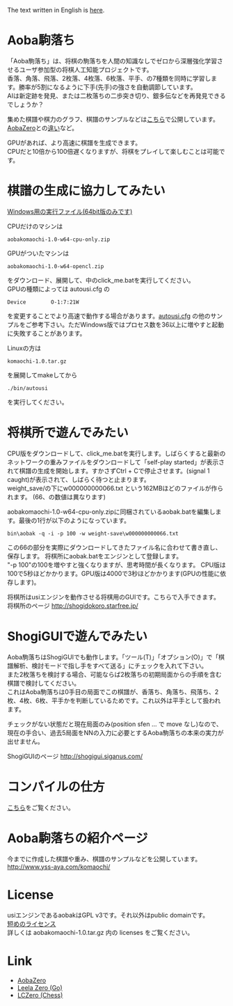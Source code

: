 The text written in English is [here](README_en.md).
# Aoba駒落ち

「Aoba駒落ち」は、将棋の駒落ちを人間の知識なしでゼロから深層強化学習させるユーザ参加型の将棋人工知能プロジェクトです。  
香落、角落、飛落、2枚落、4枚落、6枚落、平手、の7種類を同時に学習します。勝率が5割になるように下手(先手)の強さを自動調節しています。  
AIは新定跡を発見、または二枚落ちの二歩突き切り、銀多伝などを再発見できるでしょうか？  

集めた棋譜や棋力のグラフ、棋譜のサンプルなどは[こちら](http://www.yss-aya.com/komaochi/)で公開しています。  
[AobaZero](http://www.yss-aya.com/aobazero/)との[違い](http://www.yss-aya.com/komaochi/diff.html)など。 

GPUがあれば、より高速に棋譜を生成できます。  
CPUだと10倍から100倍遅くなりますが、将棋をプレイして楽しむことは可能です。  

# 棋譜の生成に協力してみたい
[Windows用の実行ファイル(64bit版のみです)](https://github.com/yssaya/komaochi/releases)

CPUだけのマシンは
```
aobakomaochi-1.0-w64-cpu-only.zip
```
GPUがついたマシンは
```
aobakomaochi-1.0-w64-opencl.zip
```
をダウンロード、展開して、中のclick_me.batを実行してください。  
GPUの種類によっては autousi.cfg の  
```
Device        O-1:7:21W
```
を変更することでより高速で動作する場合があります。[autousi.cfg](autousi.cfg) の他のサンプルをご参考下さい。ただWindows版ではプロセス数を36以上に増やすと起動に失敗することがあります。  

Linuxの方は
```
komaochi-1.0.tar.gz
```
を展開してmakeしてから
```
./bin/autousi
```
を実行してください。

# 将棋所で遊んでみたい
CPU版をダウンロードして、click_me.batを実行します。しばらくすると最新のネットワークの重みファイルをダウンロードして「self-play started」が表示されて棋譜の生成を開始します。すかさずCtrl + Cで停止させます。(signal 1 caught)が表示されて、しばらく待つと止まります。  
weight_save/の下にw000000000066.txt という162MBほどのファイルが作られます。
(66、の数値は異なります)

aobakomaochi-1.0-w64-cpu-only.zipに同梱されているaobak.batを編集します。最後の1行が以下のようになっています。
```
bin\aobak -q -i -p 100 -w weight-save\w000000000066.txt
```
この66の部分を実際にダウンロードしてきたファイル名に合わせて書き直し、保存します。
将棋所にaobak.batをエンジンとして登録します。  
"-p 100"の100を増やすと強くなりますが、思考時間が長くなります。
CPU版は100で5秒ほどかかります。GPU版は4000で3秒ほどかかります(GPUの性能に依存します)。

将棋所はusiエンジンを動作させる将棋用のGUIです。こちらで入手できます。  
将棋所のページ
<http://shogidokoro.starfree.jp/>

# ShogiGUIで遊んでみたい
Aoba駒落ちはShogiGUIでも動作します。「ツール(T)」「オプション(O)」で「棋譜解析、検討モードで指し手をすべて送る」にチェックを入れて下さい。  
また2枚落ちを検討する場合、可能ならば2枚落ちの初期局面からの手順を含む棋譜で検討してください。  
これはAoba駒落ちは0手目の局面でこの棋譜が、香落ち、角落ち、飛落ち、2枚、4枚、6枚、平手かを判断しているためです。これ以外は平手として扱われます。  

チェックがない状態だと現在局面のみ(position sfen ... で move なし)なので、現在の手合い、過去5局面をNNの入力に必要とするAoba駒落ちの本来の実力が出せません。

ShogiGUIのページ
<http://shogigui.siganus.com/>

# コンパイルの仕方
[こちら](compile.txt)をご覧ください。

# Aoba駒落ちの紹介ページ
今までに作成した棋譜や重み、棋譜のサンプルなどを公開しています。  
<http://www.yss-aya.com/komaochi/>

# License
usiエンジンであるaobakはGPL v3です。それ以外はpublic domainです。  
[短めのライセンス](license.txt)  
詳しくは aobakomaochi-1.0.tar.gz 内の licenses をご覧ください。

# Link
 - [AobaZero](https://github.com/kobanium/aobazero)
 - [Leela Zero (Go)](https://github.com/leela-zero/leela-zero)
 - [LCZero (Chess)](https://github.com/LeelaChessZero/lczero)

